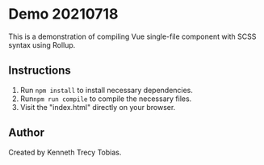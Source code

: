 # Demo 20210718
This is a demonstration of compiling Vue single-file component with SCSS syntax using Rollup.

## Instructions
1. Run `npm install` to install necessary dependencies.
2. Run`npm run compile` to compile the necessary files.
3. Visit the "index.html" directly on your browser.

## Author
Created by Kenneth Trecy Tobias.
